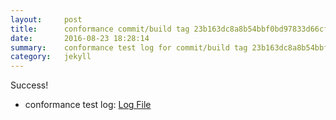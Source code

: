 ```yaml
---
layout:     post
title:      conformance commit/build tag 23b163dc8a8b54bbf0bd97833d66cf1caae0dc52
date:       2016-08-23 18:28:14
summary:    conformance test log for commit/build tag 23b163dc8a8b54bbf0bd97833d66cf1caae0dc52.
category:   jekyll
---
```


Success!

- conformance test log: [Log File](http://s3-us-west-2.amazonaws.com/kraken-e2e-logs/conformance/63/build-log.txt)
